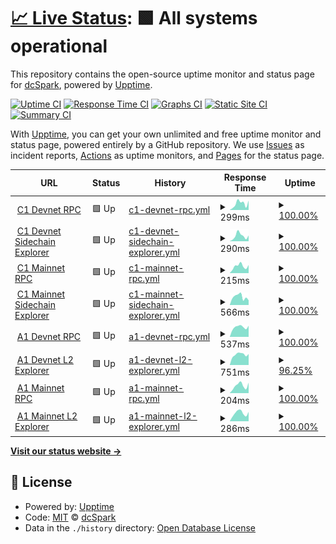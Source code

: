 # [📈 Live Status](https://dcSpark.github.io/uptime): <!--live status--> **🟩 All systems operational**

This repository contains the open-source uptime monitor and status page for [dcSpark](https://dcspark.io), powered by [Upptime](https://github.com/upptime/upptime).

[![Uptime CI](https://github.com/dcSpark/uptime/workflows/Uptime%20CI/badge.svg)](https://github.com/dcSpark/uptime/actions?query=workflow%3A%22Uptime+CI%22)
[![Response Time CI](https://github.com/dcSpark/uptime/workflows/Response%20Time%20CI/badge.svg)](https://github.com/dcSpark/uptime/actions?query=workflow%3A%22Response+Time+CI%22)
[![Graphs CI](https://github.com/dcSpark/uptime/workflows/Graphs%20CI/badge.svg)](https://github.com/dcSpark/uptime/actions?query=workflow%3A%22Graphs+CI%22)
[![Static Site CI](https://github.com/dcSpark/uptime/workflows/Static%20Site%20CI/badge.svg)](https://github.com/dcSpark/uptime/actions?query=workflow%3A%22Static+Site+CI%22)
[![Summary CI](https://github.com/dcSpark/uptime/workflows/Summary%20CI/badge.svg)](https://github.com/dcSpark/uptime/actions?query=workflow%3A%22Summary+CI%22)

With [Upptime](https://upptime.js.org), you can get your own unlimited and free uptime monitor and status page, powered entirely by a GitHub repository. We use [Issues](https://github.com/dcSpark/uptime/issues) as incident reports, [Actions](https://github.com/dcSpark/uptime/actions) as uptime monitors, and [Pages](https://dcSpark.github.io/uptime) for the status page.

<!--start: status pages-->
<!-- This summary is generated by Upptime (https://github.com/upptime/upptime) -->
<!-- Do not edit this manually, your changes will be overwritten -->
<!-- prettier-ignore -->
| URL | Status | History | Response Time | Uptime |
| --- | ------ | ------- | ------------- | ------ |
| <img alt="" src="https://icons.duckduckgo.com/ip3/rpc-devnet-cardano-evm.c1.milkomeda.com.ico" height="13"> [C1 Devnet RPC](https://rpc-devnet-cardano-evm.c1.milkomeda.com/liveness) | 🟩 Up | [c1-devnet-rpc.yml](https://github.com/dcSpark/uptime/commits/HEAD/history/c1-devnet-rpc.yml) | <details><summary><img alt="Response time graph" src="./graphs/c1-devnet-rpc/response-time-week.png" height="20"> 299ms</summary><br><a href="https://dcSpark.github.io/uptime/history/c1-devnet-rpc"><img alt="Response time 523" src="https://img.shields.io/endpoint?url=https%3A%2F%2Fraw.githubusercontent.com%2FdcSpark%2Fuptime%2FHEAD%2Fapi%2Fc1-devnet-rpc%2Fresponse-time.json"></a><br><a href="https://dcSpark.github.io/uptime/history/c1-devnet-rpc"><img alt="24-hour response time 439" src="https://img.shields.io/endpoint?url=https%3A%2F%2Fraw.githubusercontent.com%2FdcSpark%2Fuptime%2FHEAD%2Fapi%2Fc1-devnet-rpc%2Fresponse-time-day.json"></a><br><a href="https://dcSpark.github.io/uptime/history/c1-devnet-rpc"><img alt="7-day response time 299" src="https://img.shields.io/endpoint?url=https%3A%2F%2Fraw.githubusercontent.com%2FdcSpark%2Fuptime%2FHEAD%2Fapi%2Fc1-devnet-rpc%2Fresponse-time-week.json"></a><br><a href="https://dcSpark.github.io/uptime/history/c1-devnet-rpc"><img alt="30-day response time 226" src="https://img.shields.io/endpoint?url=https%3A%2F%2Fraw.githubusercontent.com%2FdcSpark%2Fuptime%2FHEAD%2Fapi%2Fc1-devnet-rpc%2Fresponse-time-month.json"></a><br><a href="https://dcSpark.github.io/uptime/history/c1-devnet-rpc"><img alt="1-year response time 523" src="https://img.shields.io/endpoint?url=https%3A%2F%2Fraw.githubusercontent.com%2FdcSpark%2Fuptime%2FHEAD%2Fapi%2Fc1-devnet-rpc%2Fresponse-time-year.json"></a></details> | <details><summary><a href="https://dcSpark.github.io/uptime/history/c1-devnet-rpc">100.00%</a></summary><a href="https://dcSpark.github.io/uptime/history/c1-devnet-rpc"><img alt="All-time uptime 99.90%" src="https://img.shields.io/endpoint?url=https%3A%2F%2Fraw.githubusercontent.com%2FdcSpark%2Fuptime%2FHEAD%2Fapi%2Fc1-devnet-rpc%2Fuptime.json"></a><br><a href="https://dcSpark.github.io/uptime/history/c1-devnet-rpc"><img alt="24-hour uptime 100.00%" src="https://img.shields.io/endpoint?url=https%3A%2F%2Fraw.githubusercontent.com%2FdcSpark%2Fuptime%2FHEAD%2Fapi%2Fc1-devnet-rpc%2Fuptime-day.json"></a><br><a href="https://dcSpark.github.io/uptime/history/c1-devnet-rpc"><img alt="7-day uptime 100.00%" src="https://img.shields.io/endpoint?url=https%3A%2F%2Fraw.githubusercontent.com%2FdcSpark%2Fuptime%2FHEAD%2Fapi%2Fc1-devnet-rpc%2Fuptime-week.json"></a><br><a href="https://dcSpark.github.io/uptime/history/c1-devnet-rpc"><img alt="30-day uptime 100.00%" src="https://img.shields.io/endpoint?url=https%3A%2F%2Fraw.githubusercontent.com%2FdcSpark%2Fuptime%2FHEAD%2Fapi%2Fc1-devnet-rpc%2Fuptime-month.json"></a><br><a href="https://dcSpark.github.io/uptime/history/c1-devnet-rpc"><img alt="1-year uptime 99.90%" src="https://img.shields.io/endpoint?url=https%3A%2F%2Fraw.githubusercontent.com%2FdcSpark%2Fuptime%2FHEAD%2Fapi%2Fc1-devnet-rpc%2Fuptime-year.json"></a></details>
| <img alt="" src="https://icons.duckduckgo.com/ip3/explorer-devnet-cardano-evm.c1.milkomeda.com.ico" height="13"> [C1 Devnet Sidechain Explorer](https://explorer-devnet-cardano-evm.c1.milkomeda.com) | 🟩 Up | [c1-devnet-sidechain-explorer.yml](https://github.com/dcSpark/uptime/commits/HEAD/history/c1-devnet-sidechain-explorer.yml) | <details><summary><img alt="Response time graph" src="./graphs/c1-devnet-sidechain-explorer/response-time-week.png" height="20"> 290ms</summary><br><a href="https://dcSpark.github.io/uptime/history/c1-devnet-sidechain-explorer"><img alt="Response time 288" src="https://img.shields.io/endpoint?url=https%3A%2F%2Fraw.githubusercontent.com%2FdcSpark%2Fuptime%2FHEAD%2Fapi%2Fc1-devnet-sidechain-explorer%2Fresponse-time.json"></a><br><a href="https://dcSpark.github.io/uptime/history/c1-devnet-sidechain-explorer"><img alt="24-hour response time 311" src="https://img.shields.io/endpoint?url=https%3A%2F%2Fraw.githubusercontent.com%2FdcSpark%2Fuptime%2FHEAD%2Fapi%2Fc1-devnet-sidechain-explorer%2Fresponse-time-day.json"></a><br><a href="https://dcSpark.github.io/uptime/history/c1-devnet-sidechain-explorer"><img alt="7-day response time 290" src="https://img.shields.io/endpoint?url=https%3A%2F%2Fraw.githubusercontent.com%2FdcSpark%2Fuptime%2FHEAD%2Fapi%2Fc1-devnet-sidechain-explorer%2Fresponse-time-week.json"></a><br><a href="https://dcSpark.github.io/uptime/history/c1-devnet-sidechain-explorer"><img alt="30-day response time 272" src="https://img.shields.io/endpoint?url=https%3A%2F%2Fraw.githubusercontent.com%2FdcSpark%2Fuptime%2FHEAD%2Fapi%2Fc1-devnet-sidechain-explorer%2Fresponse-time-month.json"></a><br><a href="https://dcSpark.github.io/uptime/history/c1-devnet-sidechain-explorer"><img alt="1-year response time 288" src="https://img.shields.io/endpoint?url=https%3A%2F%2Fraw.githubusercontent.com%2FdcSpark%2Fuptime%2FHEAD%2Fapi%2Fc1-devnet-sidechain-explorer%2Fresponse-time-year.json"></a></details> | <details><summary><a href="https://dcSpark.github.io/uptime/history/c1-devnet-sidechain-explorer">100.00%</a></summary><a href="https://dcSpark.github.io/uptime/history/c1-devnet-sidechain-explorer"><img alt="All-time uptime 99.82%" src="https://img.shields.io/endpoint?url=https%3A%2F%2Fraw.githubusercontent.com%2FdcSpark%2Fuptime%2FHEAD%2Fapi%2Fc1-devnet-sidechain-explorer%2Fuptime.json"></a><br><a href="https://dcSpark.github.io/uptime/history/c1-devnet-sidechain-explorer"><img alt="24-hour uptime 100.00%" src="https://img.shields.io/endpoint?url=https%3A%2F%2Fraw.githubusercontent.com%2FdcSpark%2Fuptime%2FHEAD%2Fapi%2Fc1-devnet-sidechain-explorer%2Fuptime-day.json"></a><br><a href="https://dcSpark.github.io/uptime/history/c1-devnet-sidechain-explorer"><img alt="7-day uptime 100.00%" src="https://img.shields.io/endpoint?url=https%3A%2F%2Fraw.githubusercontent.com%2FdcSpark%2Fuptime%2FHEAD%2Fapi%2Fc1-devnet-sidechain-explorer%2Fuptime-week.json"></a><br><a href="https://dcSpark.github.io/uptime/history/c1-devnet-sidechain-explorer"><img alt="30-day uptime 100.00%" src="https://img.shields.io/endpoint?url=https%3A%2F%2Fraw.githubusercontent.com%2FdcSpark%2Fuptime%2FHEAD%2Fapi%2Fc1-devnet-sidechain-explorer%2Fuptime-month.json"></a><br><a href="https://dcSpark.github.io/uptime/history/c1-devnet-sidechain-explorer"><img alt="1-year uptime 99.82%" src="https://img.shields.io/endpoint?url=https%3A%2F%2Fraw.githubusercontent.com%2FdcSpark%2Fuptime%2FHEAD%2Fapi%2Fc1-devnet-sidechain-explorer%2Fuptime-year.json"></a></details>
| <img alt="" src="https://icons.duckduckgo.com/ip3/rpc-mainnet-cardano-evm.c1.milkomeda.com.ico" height="13"> [C1 Mainnet RPC](https://rpc-mainnet-cardano-evm.c1.milkomeda.com/liveness) | 🟩 Up | [c1-mainnet-rpc.yml](https://github.com/dcSpark/uptime/commits/HEAD/history/c1-mainnet-rpc.yml) | <details><summary><img alt="Response time graph" src="./graphs/c1-mainnet-rpc/response-time-week.png" height="20"> 215ms</summary><br><a href="https://dcSpark.github.io/uptime/history/c1-mainnet-rpc"><img alt="Response time 235" src="https://img.shields.io/endpoint?url=https%3A%2F%2Fraw.githubusercontent.com%2FdcSpark%2Fuptime%2FHEAD%2Fapi%2Fc1-mainnet-rpc%2Fresponse-time.json"></a><br><a href="https://dcSpark.github.io/uptime/history/c1-mainnet-rpc"><img alt="24-hour response time 253" src="https://img.shields.io/endpoint?url=https%3A%2F%2Fraw.githubusercontent.com%2FdcSpark%2Fuptime%2FHEAD%2Fapi%2Fc1-mainnet-rpc%2Fresponse-time-day.json"></a><br><a href="https://dcSpark.github.io/uptime/history/c1-mainnet-rpc"><img alt="7-day response time 215" src="https://img.shields.io/endpoint?url=https%3A%2F%2Fraw.githubusercontent.com%2FdcSpark%2Fuptime%2FHEAD%2Fapi%2Fc1-mainnet-rpc%2Fresponse-time-week.json"></a><br><a href="https://dcSpark.github.io/uptime/history/c1-mainnet-rpc"><img alt="30-day response time 228" src="https://img.shields.io/endpoint?url=https%3A%2F%2Fraw.githubusercontent.com%2FdcSpark%2Fuptime%2FHEAD%2Fapi%2Fc1-mainnet-rpc%2Fresponse-time-month.json"></a><br><a href="https://dcSpark.github.io/uptime/history/c1-mainnet-rpc"><img alt="1-year response time 235" src="https://img.shields.io/endpoint?url=https%3A%2F%2Fraw.githubusercontent.com%2FdcSpark%2Fuptime%2FHEAD%2Fapi%2Fc1-mainnet-rpc%2Fresponse-time-year.json"></a></details> | <details><summary><a href="https://dcSpark.github.io/uptime/history/c1-mainnet-rpc">100.00%</a></summary><a href="https://dcSpark.github.io/uptime/history/c1-mainnet-rpc"><img alt="All-time uptime 99.99%" src="https://img.shields.io/endpoint?url=https%3A%2F%2Fraw.githubusercontent.com%2FdcSpark%2Fuptime%2FHEAD%2Fapi%2Fc1-mainnet-rpc%2Fuptime.json"></a><br><a href="https://dcSpark.github.io/uptime/history/c1-mainnet-rpc"><img alt="24-hour uptime 100.00%" src="https://img.shields.io/endpoint?url=https%3A%2F%2Fraw.githubusercontent.com%2FdcSpark%2Fuptime%2FHEAD%2Fapi%2Fc1-mainnet-rpc%2Fuptime-day.json"></a><br><a href="https://dcSpark.github.io/uptime/history/c1-mainnet-rpc"><img alt="7-day uptime 100.00%" src="https://img.shields.io/endpoint?url=https%3A%2F%2Fraw.githubusercontent.com%2FdcSpark%2Fuptime%2FHEAD%2Fapi%2Fc1-mainnet-rpc%2Fuptime-week.json"></a><br><a href="https://dcSpark.github.io/uptime/history/c1-mainnet-rpc"><img alt="30-day uptime 100.00%" src="https://img.shields.io/endpoint?url=https%3A%2F%2Fraw.githubusercontent.com%2FdcSpark%2Fuptime%2FHEAD%2Fapi%2Fc1-mainnet-rpc%2Fuptime-month.json"></a><br><a href="https://dcSpark.github.io/uptime/history/c1-mainnet-rpc"><img alt="1-year uptime 99.99%" src="https://img.shields.io/endpoint?url=https%3A%2F%2Fraw.githubusercontent.com%2FdcSpark%2Fuptime%2FHEAD%2Fapi%2Fc1-mainnet-rpc%2Fuptime-year.json"></a></details>
| <img alt="" src="https://icons.duckduckgo.com/ip3/explorer-mainnet-cardano-evm.c1.milkomeda.com.ico" height="13"> [C1 Mainnet Sidechain Explorer](https://explorer-mainnet-cardano-evm.c1.milkomeda.com) | 🟩 Up | [c1-mainnet-sidechain-explorer.yml](https://github.com/dcSpark/uptime/commits/HEAD/history/c1-mainnet-sidechain-explorer.yml) | <details><summary><img alt="Response time graph" src="./graphs/c1-mainnet-sidechain-explorer/response-time-week.png" height="20"> 566ms</summary><br><a href="https://dcSpark.github.io/uptime/history/c1-mainnet-sidechain-explorer"><img alt="Response time 486" src="https://img.shields.io/endpoint?url=https%3A%2F%2Fraw.githubusercontent.com%2FdcSpark%2Fuptime%2FHEAD%2Fapi%2Fc1-mainnet-sidechain-explorer%2Fresponse-time.json"></a><br><a href="https://dcSpark.github.io/uptime/history/c1-mainnet-sidechain-explorer"><img alt="24-hour response time 327" src="https://img.shields.io/endpoint?url=https%3A%2F%2Fraw.githubusercontent.com%2FdcSpark%2Fuptime%2FHEAD%2Fapi%2Fc1-mainnet-sidechain-explorer%2Fresponse-time-day.json"></a><br><a href="https://dcSpark.github.io/uptime/history/c1-mainnet-sidechain-explorer"><img alt="7-day response time 566" src="https://img.shields.io/endpoint?url=https%3A%2F%2Fraw.githubusercontent.com%2FdcSpark%2Fuptime%2FHEAD%2Fapi%2Fc1-mainnet-sidechain-explorer%2Fresponse-time-week.json"></a><br><a href="https://dcSpark.github.io/uptime/history/c1-mainnet-sidechain-explorer"><img alt="30-day response time 511" src="https://img.shields.io/endpoint?url=https%3A%2F%2Fraw.githubusercontent.com%2FdcSpark%2Fuptime%2FHEAD%2Fapi%2Fc1-mainnet-sidechain-explorer%2Fresponse-time-month.json"></a><br><a href="https://dcSpark.github.io/uptime/history/c1-mainnet-sidechain-explorer"><img alt="1-year response time 486" src="https://img.shields.io/endpoint?url=https%3A%2F%2Fraw.githubusercontent.com%2FdcSpark%2Fuptime%2FHEAD%2Fapi%2Fc1-mainnet-sidechain-explorer%2Fresponse-time-year.json"></a></details> | <details><summary><a href="https://dcSpark.github.io/uptime/history/c1-mainnet-sidechain-explorer">100.00%</a></summary><a href="https://dcSpark.github.io/uptime/history/c1-mainnet-sidechain-explorer"><img alt="All-time uptime 99.99%" src="https://img.shields.io/endpoint?url=https%3A%2F%2Fraw.githubusercontent.com%2FdcSpark%2Fuptime%2FHEAD%2Fapi%2Fc1-mainnet-sidechain-explorer%2Fuptime.json"></a><br><a href="https://dcSpark.github.io/uptime/history/c1-mainnet-sidechain-explorer"><img alt="24-hour uptime 100.00%" src="https://img.shields.io/endpoint?url=https%3A%2F%2Fraw.githubusercontent.com%2FdcSpark%2Fuptime%2FHEAD%2Fapi%2Fc1-mainnet-sidechain-explorer%2Fuptime-day.json"></a><br><a href="https://dcSpark.github.io/uptime/history/c1-mainnet-sidechain-explorer"><img alt="7-day uptime 100.00%" src="https://img.shields.io/endpoint?url=https%3A%2F%2Fraw.githubusercontent.com%2FdcSpark%2Fuptime%2FHEAD%2Fapi%2Fc1-mainnet-sidechain-explorer%2Fuptime-week.json"></a><br><a href="https://dcSpark.github.io/uptime/history/c1-mainnet-sidechain-explorer"><img alt="30-day uptime 99.94%" src="https://img.shields.io/endpoint?url=https%3A%2F%2Fraw.githubusercontent.com%2FdcSpark%2Fuptime%2FHEAD%2Fapi%2Fc1-mainnet-sidechain-explorer%2Fuptime-month.json"></a><br><a href="https://dcSpark.github.io/uptime/history/c1-mainnet-sidechain-explorer"><img alt="1-year uptime 99.99%" src="https://img.shields.io/endpoint?url=https%3A%2F%2Fraw.githubusercontent.com%2FdcSpark%2Fuptime%2FHEAD%2Fapi%2Fc1-mainnet-sidechain-explorer%2Fuptime-year.json"></a></details>
| <img alt="" src="https://icons.duckduckgo.com/ip3/rpc-devnet-algorand-rollup.a1.milkomeda.com.ico" height="13"> [A1 Devnet RPC](https://rpc-devnet-algorand-rollup.a1.milkomeda.com) | 🟩 Up | [a1-devnet-rpc.yml](https://github.com/dcSpark/uptime/commits/HEAD/history/a1-devnet-rpc.yml) | <details><summary><img alt="Response time graph" src="./graphs/a1-devnet-rpc/response-time-week.png" height="20"> 537ms</summary><br><a href="https://dcSpark.github.io/uptime/history/a1-devnet-rpc"><img alt="Response time 728" src="https://img.shields.io/endpoint?url=https%3A%2F%2Fraw.githubusercontent.com%2FdcSpark%2Fuptime%2FHEAD%2Fapi%2Fa1-devnet-rpc%2Fresponse-time.json"></a><br><a href="https://dcSpark.github.io/uptime/history/a1-devnet-rpc"><img alt="24-hour response time 612" src="https://img.shields.io/endpoint?url=https%3A%2F%2Fraw.githubusercontent.com%2FdcSpark%2Fuptime%2FHEAD%2Fapi%2Fa1-devnet-rpc%2Fresponse-time-day.json"></a><br><a href="https://dcSpark.github.io/uptime/history/a1-devnet-rpc"><img alt="7-day response time 537" src="https://img.shields.io/endpoint?url=https%3A%2F%2Fraw.githubusercontent.com%2FdcSpark%2Fuptime%2FHEAD%2Fapi%2Fa1-devnet-rpc%2Fresponse-time-week.json"></a><br><a href="https://dcSpark.github.io/uptime/history/a1-devnet-rpc"><img alt="30-day response time 527" src="https://img.shields.io/endpoint?url=https%3A%2F%2Fraw.githubusercontent.com%2FdcSpark%2Fuptime%2FHEAD%2Fapi%2Fa1-devnet-rpc%2Fresponse-time-month.json"></a><br><a href="https://dcSpark.github.io/uptime/history/a1-devnet-rpc"><img alt="1-year response time 728" src="https://img.shields.io/endpoint?url=https%3A%2F%2Fraw.githubusercontent.com%2FdcSpark%2Fuptime%2FHEAD%2Fapi%2Fa1-devnet-rpc%2Fresponse-time-year.json"></a></details> | <details><summary><a href="https://dcSpark.github.io/uptime/history/a1-devnet-rpc">100.00%</a></summary><a href="https://dcSpark.github.io/uptime/history/a1-devnet-rpc"><img alt="All-time uptime 99.69%" src="https://img.shields.io/endpoint?url=https%3A%2F%2Fraw.githubusercontent.com%2FdcSpark%2Fuptime%2FHEAD%2Fapi%2Fa1-devnet-rpc%2Fuptime.json"></a><br><a href="https://dcSpark.github.io/uptime/history/a1-devnet-rpc"><img alt="24-hour uptime 100.00%" src="https://img.shields.io/endpoint?url=https%3A%2F%2Fraw.githubusercontent.com%2FdcSpark%2Fuptime%2FHEAD%2Fapi%2Fa1-devnet-rpc%2Fuptime-day.json"></a><br><a href="https://dcSpark.github.io/uptime/history/a1-devnet-rpc"><img alt="7-day uptime 100.00%" src="https://img.shields.io/endpoint?url=https%3A%2F%2Fraw.githubusercontent.com%2FdcSpark%2Fuptime%2FHEAD%2Fapi%2Fa1-devnet-rpc%2Fuptime-week.json"></a><br><a href="https://dcSpark.github.io/uptime/history/a1-devnet-rpc"><img alt="30-day uptime 100.00%" src="https://img.shields.io/endpoint?url=https%3A%2F%2Fraw.githubusercontent.com%2FdcSpark%2Fuptime%2FHEAD%2Fapi%2Fa1-devnet-rpc%2Fuptime-month.json"></a><br><a href="https://dcSpark.github.io/uptime/history/a1-devnet-rpc"><img alt="1-year uptime 99.69%" src="https://img.shields.io/endpoint?url=https%3A%2F%2Fraw.githubusercontent.com%2FdcSpark%2Fuptime%2FHEAD%2Fapi%2Fa1-devnet-rpc%2Fuptime-year.json"></a></details>
| <img alt="" src="https://icons.duckduckgo.com/ip3/explorer-devnet-algorand-rollup.a1.milkomeda.com.ico" height="13"> [A1 Devnet L2 Explorer](https://explorer-devnet-algorand-rollup.a1.milkomeda.com) | 🟩 Up | [a1-devnet-l2-explorer.yml](https://github.com/dcSpark/uptime/commits/HEAD/history/a1-devnet-l2-explorer.yml) | <details><summary><img alt="Response time graph" src="./graphs/a1-devnet-l2-explorer/response-time-week.png" height="20"> 751ms</summary><br><a href="https://dcSpark.github.io/uptime/history/a1-devnet-l2-explorer"><img alt="Response time 1008" src="https://img.shields.io/endpoint?url=https%3A%2F%2Fraw.githubusercontent.com%2FdcSpark%2Fuptime%2FHEAD%2Fapi%2Fa1-devnet-l2-explorer%2Fresponse-time.json"></a><br><a href="https://dcSpark.github.io/uptime/history/a1-devnet-l2-explorer"><img alt="24-hour response time 778" src="https://img.shields.io/endpoint?url=https%3A%2F%2Fraw.githubusercontent.com%2FdcSpark%2Fuptime%2FHEAD%2Fapi%2Fa1-devnet-l2-explorer%2Fresponse-time-day.json"></a><br><a href="https://dcSpark.github.io/uptime/history/a1-devnet-l2-explorer"><img alt="7-day response time 751" src="https://img.shields.io/endpoint?url=https%3A%2F%2Fraw.githubusercontent.com%2FdcSpark%2Fuptime%2FHEAD%2Fapi%2Fa1-devnet-l2-explorer%2Fresponse-time-week.json"></a><br><a href="https://dcSpark.github.io/uptime/history/a1-devnet-l2-explorer"><img alt="30-day response time 740" src="https://img.shields.io/endpoint?url=https%3A%2F%2Fraw.githubusercontent.com%2FdcSpark%2Fuptime%2FHEAD%2Fapi%2Fa1-devnet-l2-explorer%2Fresponse-time-month.json"></a><br><a href="https://dcSpark.github.io/uptime/history/a1-devnet-l2-explorer"><img alt="1-year response time 1008" src="https://img.shields.io/endpoint?url=https%3A%2F%2Fraw.githubusercontent.com%2FdcSpark%2Fuptime%2FHEAD%2Fapi%2Fa1-devnet-l2-explorer%2Fresponse-time-year.json"></a></details> | <details><summary><a href="https://dcSpark.github.io/uptime/history/a1-devnet-l2-explorer">96.25%</a></summary><a href="https://dcSpark.github.io/uptime/history/a1-devnet-l2-explorer"><img alt="All-time uptime 99.40%" src="https://img.shields.io/endpoint?url=https%3A%2F%2Fraw.githubusercontent.com%2FdcSpark%2Fuptime%2FHEAD%2Fapi%2Fa1-devnet-l2-explorer%2Fuptime.json"></a><br><a href="https://dcSpark.github.io/uptime/history/a1-devnet-l2-explorer"><img alt="24-hour uptime 73.74%" src="https://img.shields.io/endpoint?url=https%3A%2F%2Fraw.githubusercontent.com%2FdcSpark%2Fuptime%2FHEAD%2Fapi%2Fa1-devnet-l2-explorer%2Fuptime-day.json"></a><br><a href="https://dcSpark.github.io/uptime/history/a1-devnet-l2-explorer"><img alt="7-day uptime 96.25%" src="https://img.shields.io/endpoint?url=https%3A%2F%2Fraw.githubusercontent.com%2FdcSpark%2Fuptime%2FHEAD%2Fapi%2Fa1-devnet-l2-explorer%2Fuptime-week.json"></a><br><a href="https://dcSpark.github.io/uptime/history/a1-devnet-l2-explorer"><img alt="30-day uptime 99.14%" src="https://img.shields.io/endpoint?url=https%3A%2F%2Fraw.githubusercontent.com%2FdcSpark%2Fuptime%2FHEAD%2Fapi%2Fa1-devnet-l2-explorer%2Fuptime-month.json"></a><br><a href="https://dcSpark.github.io/uptime/history/a1-devnet-l2-explorer"><img alt="1-year uptime 99.40%" src="https://img.shields.io/endpoint?url=https%3A%2F%2Fraw.githubusercontent.com%2FdcSpark%2Fuptime%2FHEAD%2Fapi%2Fa1-devnet-l2-explorer%2Fuptime-year.json"></a></details>
| <img alt="" src="https://icons.duckduckgo.com/ip3/rpc-mainnet-algorand-rollup.a1.milkomeda.com.ico" height="13"> [A1 Mainnet RPC](https://rpc-mainnet-algorand-rollup.a1.milkomeda.com) | 🟩 Up | [a1-mainnet-rpc.yml](https://github.com/dcSpark/uptime/commits/HEAD/history/a1-mainnet-rpc.yml) | <details><summary><img alt="Response time graph" src="./graphs/a1-mainnet-rpc/response-time-week.png" height="20"> 204ms</summary><br><a href="https://dcSpark.github.io/uptime/history/a1-mainnet-rpc"><img alt="Response time 218" src="https://img.shields.io/endpoint?url=https%3A%2F%2Fraw.githubusercontent.com%2FdcSpark%2Fuptime%2FHEAD%2Fapi%2Fa1-mainnet-rpc%2Fresponse-time.json"></a><br><a href="https://dcSpark.github.io/uptime/history/a1-mainnet-rpc"><img alt="24-hour response time 286" src="https://img.shields.io/endpoint?url=https%3A%2F%2Fraw.githubusercontent.com%2FdcSpark%2Fuptime%2FHEAD%2Fapi%2Fa1-mainnet-rpc%2Fresponse-time-day.json"></a><br><a href="https://dcSpark.github.io/uptime/history/a1-mainnet-rpc"><img alt="7-day response time 204" src="https://img.shields.io/endpoint?url=https%3A%2F%2Fraw.githubusercontent.com%2FdcSpark%2Fuptime%2FHEAD%2Fapi%2Fa1-mainnet-rpc%2Fresponse-time-week.json"></a><br><a href="https://dcSpark.github.io/uptime/history/a1-mainnet-rpc"><img alt="30-day response time 201" src="https://img.shields.io/endpoint?url=https%3A%2F%2Fraw.githubusercontent.com%2FdcSpark%2Fuptime%2FHEAD%2Fapi%2Fa1-mainnet-rpc%2Fresponse-time-month.json"></a><br><a href="https://dcSpark.github.io/uptime/history/a1-mainnet-rpc"><img alt="1-year response time 218" src="https://img.shields.io/endpoint?url=https%3A%2F%2Fraw.githubusercontent.com%2FdcSpark%2Fuptime%2FHEAD%2Fapi%2Fa1-mainnet-rpc%2Fresponse-time-year.json"></a></details> | <details><summary><a href="https://dcSpark.github.io/uptime/history/a1-mainnet-rpc">100.00%</a></summary><a href="https://dcSpark.github.io/uptime/history/a1-mainnet-rpc"><img alt="All-time uptime 99.96%" src="https://img.shields.io/endpoint?url=https%3A%2F%2Fraw.githubusercontent.com%2FdcSpark%2Fuptime%2FHEAD%2Fapi%2Fa1-mainnet-rpc%2Fuptime.json"></a><br><a href="https://dcSpark.github.io/uptime/history/a1-mainnet-rpc"><img alt="24-hour uptime 100.00%" src="https://img.shields.io/endpoint?url=https%3A%2F%2Fraw.githubusercontent.com%2FdcSpark%2Fuptime%2FHEAD%2Fapi%2Fa1-mainnet-rpc%2Fuptime-day.json"></a><br><a href="https://dcSpark.github.io/uptime/history/a1-mainnet-rpc"><img alt="7-day uptime 100.00%" src="https://img.shields.io/endpoint?url=https%3A%2F%2Fraw.githubusercontent.com%2FdcSpark%2Fuptime%2FHEAD%2Fapi%2Fa1-mainnet-rpc%2Fuptime-week.json"></a><br><a href="https://dcSpark.github.io/uptime/history/a1-mainnet-rpc"><img alt="30-day uptime 100.00%" src="https://img.shields.io/endpoint?url=https%3A%2F%2Fraw.githubusercontent.com%2FdcSpark%2Fuptime%2FHEAD%2Fapi%2Fa1-mainnet-rpc%2Fuptime-month.json"></a><br><a href="https://dcSpark.github.io/uptime/history/a1-mainnet-rpc"><img alt="1-year uptime 99.96%" src="https://img.shields.io/endpoint?url=https%3A%2F%2Fraw.githubusercontent.com%2FdcSpark%2Fuptime%2FHEAD%2Fapi%2Fa1-mainnet-rpc%2Fuptime-year.json"></a></details>
| <img alt="" src="https://icons.duckduckgo.com/ip3/explorer-mainnet-algorand-rollup.a1.milkomeda.com.ico" height="13"> [A1 Mainnet L2 Explorer](https://explorer-mainnet-algorand-rollup.a1.milkomeda.com) | 🟩 Up | [a1-mainnet-l2-explorer.yml](https://github.com/dcSpark/uptime/commits/HEAD/history/a1-mainnet-l2-explorer.yml) | <details><summary><img alt="Response time graph" src="./graphs/a1-mainnet-l2-explorer/response-time-week.png" height="20"> 286ms</summary><br><a href="https://dcSpark.github.io/uptime/history/a1-mainnet-l2-explorer"><img alt="Response time 297" src="https://img.shields.io/endpoint?url=https%3A%2F%2Fraw.githubusercontent.com%2FdcSpark%2Fuptime%2FHEAD%2Fapi%2Fa1-mainnet-l2-explorer%2Fresponse-time.json"></a><br><a href="https://dcSpark.github.io/uptime/history/a1-mainnet-l2-explorer"><img alt="24-hour response time 330" src="https://img.shields.io/endpoint?url=https%3A%2F%2Fraw.githubusercontent.com%2FdcSpark%2Fuptime%2FHEAD%2Fapi%2Fa1-mainnet-l2-explorer%2Fresponse-time-day.json"></a><br><a href="https://dcSpark.github.io/uptime/history/a1-mainnet-l2-explorer"><img alt="7-day response time 286" src="https://img.shields.io/endpoint?url=https%3A%2F%2Fraw.githubusercontent.com%2FdcSpark%2Fuptime%2FHEAD%2Fapi%2Fa1-mainnet-l2-explorer%2Fresponse-time-week.json"></a><br><a href="https://dcSpark.github.io/uptime/history/a1-mainnet-l2-explorer"><img alt="30-day response time 269" src="https://img.shields.io/endpoint?url=https%3A%2F%2Fraw.githubusercontent.com%2FdcSpark%2Fuptime%2FHEAD%2Fapi%2Fa1-mainnet-l2-explorer%2Fresponse-time-month.json"></a><br><a href="https://dcSpark.github.io/uptime/history/a1-mainnet-l2-explorer"><img alt="1-year response time 297" src="https://img.shields.io/endpoint?url=https%3A%2F%2Fraw.githubusercontent.com%2FdcSpark%2Fuptime%2FHEAD%2Fapi%2Fa1-mainnet-l2-explorer%2Fresponse-time-year.json"></a></details> | <details><summary><a href="https://dcSpark.github.io/uptime/history/a1-mainnet-l2-explorer">100.00%</a></summary><a href="https://dcSpark.github.io/uptime/history/a1-mainnet-l2-explorer"><img alt="All-time uptime 99.97%" src="https://img.shields.io/endpoint?url=https%3A%2F%2Fraw.githubusercontent.com%2FdcSpark%2Fuptime%2FHEAD%2Fapi%2Fa1-mainnet-l2-explorer%2Fuptime.json"></a><br><a href="https://dcSpark.github.io/uptime/history/a1-mainnet-l2-explorer"><img alt="24-hour uptime 100.00%" src="https://img.shields.io/endpoint?url=https%3A%2F%2Fraw.githubusercontent.com%2FdcSpark%2Fuptime%2FHEAD%2Fapi%2Fa1-mainnet-l2-explorer%2Fuptime-day.json"></a><br><a href="https://dcSpark.github.io/uptime/history/a1-mainnet-l2-explorer"><img alt="7-day uptime 100.00%" src="https://img.shields.io/endpoint?url=https%3A%2F%2Fraw.githubusercontent.com%2FdcSpark%2Fuptime%2FHEAD%2Fapi%2Fa1-mainnet-l2-explorer%2Fuptime-week.json"></a><br><a href="https://dcSpark.github.io/uptime/history/a1-mainnet-l2-explorer"><img alt="30-day uptime 100.00%" src="https://img.shields.io/endpoint?url=https%3A%2F%2Fraw.githubusercontent.com%2FdcSpark%2Fuptime%2FHEAD%2Fapi%2Fa1-mainnet-l2-explorer%2Fuptime-month.json"></a><br><a href="https://dcSpark.github.io/uptime/history/a1-mainnet-l2-explorer"><img alt="1-year uptime 99.97%" src="https://img.shields.io/endpoint?url=https%3A%2F%2Fraw.githubusercontent.com%2FdcSpark%2Fuptime%2FHEAD%2Fapi%2Fa1-mainnet-l2-explorer%2Fuptime-year.json"></a></details>

<!--end: status pages-->

[**Visit our status website →**](https://dcSpark.github.io/uptime)

## 📄 License

- Powered by: [Upptime](https://github.com/upptime/upptime)
- Code: [MIT](./LICENSE) © [dcSpark](https://dcspark.io)
- Data in the `./history` directory: [Open Database License](https://opendatacommons.org/licenses/odbl/1-0/)
